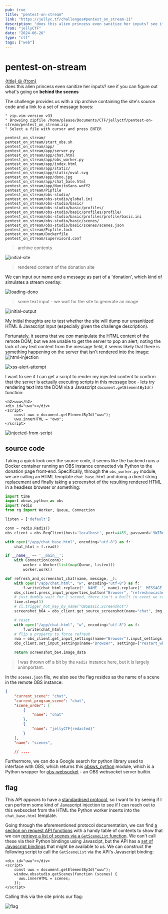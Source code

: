 ```yaml
---
pub: true
title: "pentest-on-stream"
link: "https://jellyc.tf/challenges#pentest_on_stream-11"
description: "does this alien princess even sanitize her inputs? see if you can figure out what's going on behind the scenes"
from: "jellyCTF"
date: "2024-06-26"
type: "ctf"
tags: ["web"]
---
```


# pentest-on-stream

<!-- should change the links to github source instead: https://github.com/jellyctf/challenges -->
<aside>
<a href={link}>{title} @ {from}</a><br/>
does this alien princess even sanitize her inputs? see if you can figure out what's going on <b>behind the scenes</b>
</aside>

The challenge provides us with a zip archive containing the site's source code and a link to a set of message boxes:

```vim
" zip.vim version v33
" Browsing zipfile /home/please/Documents/CTF/jellyctf/pentest-on-stream/pentest_on_stream.zip
" Select a file with cursor and press ENTER

pentest_on_stream/
pentest_on_stream/start_obs.sh
pentest_on_stream/app/
pentest_on_stream/app/server.py
pentest_on_stream/app/chat.html
pentest_on_stream/app/obs_worker.py
pentest_on_stream/app/index.html
pentest_on_stream/app/static/
pentest_on_stream/app/static/oval.svg
pentest_on_stream/app/dono.jpg
pentest_on_stream/app/chat_base.html
pentest_on_stream/app/NunitoSans.woff2
pentest_on_stream/Pipfile
pentest_on_stream/obs-studio/
pentest_on_stream/obs-studio/global.ini
pentest_on_stream/obs-studio/basic/
pentest_on_stream/obs-studio/basic/profiles/
pentest_on_stream/obs-studio/basic/profiles/profile/
pentest_on_stream/obs-studio/basic/profiles/profile/basic.ini
pentest_on_stream/obs-studio/basic/scenes/
pentest_on_stream/obs-studio/basic/scenes/scenes.json
pentest_on_stream/Pipfile.lock
pentest_on_stream/Dockerfile
pentest_on_stream/supervisord.conf
```
> archive contents

![initial-site](/img/pentest_on_stream_img/pentest_init.png)
> rendered content of the donation site

We can input our name and a message as part of a 'donation', which kind of simulates a stream overlay:

![loading-dono](/img/pentest_on_stream_img/loading.png)
> some text input - we wait for the site to generate an image

![initial-output](/img/pentest_on_stream_img/loaded_init.png)

My initial thoughts are to test whether the site will dump our unsanitized HTML & Javascript input (especially given the challenge description).

Fortunately, it seems that we _can_ manipulate the HTML content of the remote DOM, but we are unable to get the server to pop an alert; noting the lack of any text content from the message field, it seems likely that there is something happening on the server that isn't rendered into the image:
![html-injection](/img/pentest_on_stream_img/html_injected.png)

![xss-alert-attempt](/img/pentest_on_stream_img/nothing_alert.png)

I want to see if I can get a script to render my injected content to confirm that the server is actually executing scripts in this message box - lets try rendering text into the DOM via a Javascript `document.getElementById()` function:

```svelte
<h2>uwu</h2>
<div id="uwu"></div>
<script>
    const uwu = document.getElementById("uwu");
    uwu.innerHTML = "owo";
</script>
```

![injected-from-script](/img/pentest_on_stream_img/script_injection_test.png)

## source code

Taking a quick look over the source code, it seems like the backend runs a Docker container running an OBS instance
connected via Python to the donation page front-end. Specifically, through the `obs_worker.py` module, we are
calling an HTML template `chat_base.html` and doing a direct string replacement and finally taking a screenshot
of the resulting rendered HTML in a  headless browser or something:

```python
import time
import obsws_python as obs
import redis
from rq import Worker, Queue, Connection

listen = ['default']

conn = redis.Redis()
obs_client = obs.ReqClient(host='localhost', port=4455, password='9WIBnsaL6t8Hiors')

with open("/app/chat_base.html", encoding="utf-8") as f:
    chat_html = f.read()

if __name__ == '__main__':
    with Connection(conn):
        worker = Worker(list(map(Queue, listen)))
        worker.work()

def refresh_and_screenshot_chat(name, message, _):
    with open("/app/chat.html", "w", encoding="utf-8") as f:
        f.write(chat_html.replace("__NAME__", name).replace("__MESSAGE__", message))
    obs_client.press_input_properties_button("Browser", "refreshnocache")
    # just dumbly wait for 1 second, there isn't a built in event we can hook to check for page load complete
    time.sleep(1)
    # cl.trigger_hot_key_by_name("OBSBasic.Screenshot")
    screenshot_b64 = obs_client.get_source_screenshot(name="chat", img_format="jpg", width=1280, height=720, quality=90)

    # reset
    with open("/app/chat.html", "w", encoding="utf-8") as f:
        f.write(chat_html)
    # flip a property to force refresh
    rwa = obs_client.get_input_settings(name="Browser").input_settings["restart_when_active"] or False
    obs_client.set_input_settings(name="Browser", settings={"restart_when_active": not rwa}, overlay=True)

    return screenshot_b64.image_data
```
> I was thrown off a bit by the `Redis` instance here, but it is largely unimportant.

In the `scenes.json` file, we also see the flag resides as the name of a scene in the remote OBS instance:

```json
{
    "current_scene": "chat",
    "current_program_scene": "chat",
    "scene_order": [
        {
            "name": "chat"
        },
        {
            "name": "jellyCTF{redacted}"
        }
    ],
    "name": "scenes",

    // ....
```

Furthermore, we can do a Google search for python library used to interface with OBS, which returns
this [obsws_python](https://github.com/aatikturk/obsws-python) module, which is a Python wrapper for
[obs-websocket](https://github.com/obsproject/obs-websocket) - an OBS websocket server builtin.

## flag

This API _appears_ to have a [standardised protocol](https://github.com/obsproject/obs-websocket/blob/master/docs/generated/protocol.md),
so I want to try seeing if I can perform some kind of Javascript injection to see if I can reach out to this
websocket from the HTML the Python worker inserts into the `chat_base.html` template.

Going through the aforementioned protocol documentation, we can find [a section on request API functions](https://github.com/obsproject/obs-websocket/blob/master/docs/generated/protocol.md#requests) with
a handy table of contents to show that we can [retrieve a list of scenes via a `GetSceneList` function](https://github.com/obsproject/obs-websocket/blob/master/docs/generated/protocol.md#getscenelist).
We can't call these via their Python bindings using Javascipt, but the API has a [set of Javascript bindings](https://github.com/obsproject/obs-browser/blob/master/README.md) that
might be available to us. We can construct the following script to call the `GetSceneList` via the API's Javascript binding:

```svelte
<div id="uwu"></div>
<script>
    const uwu = document.getElementById("uwu");
    window.obsstudio.getScenes(function (scenes) {
      uwu.innerHTML = scenes;
    });
</script>
```

Calling this via the site prints our flag:

![flag](/img/pentest_on_stream_img/flag.png)
